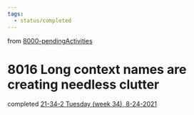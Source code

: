 ```yaml
---
tags:
  - status/completed
---
```

from [8000-pendingActivities](8000-pendingActivities.md)
# 8016 Long context names are creating needless clutter
completed [21-34-2 Tuesday (week 34), 8-24-2021](21-34-2%20Tuesday%20(week%2034),%208-24-2021.md)